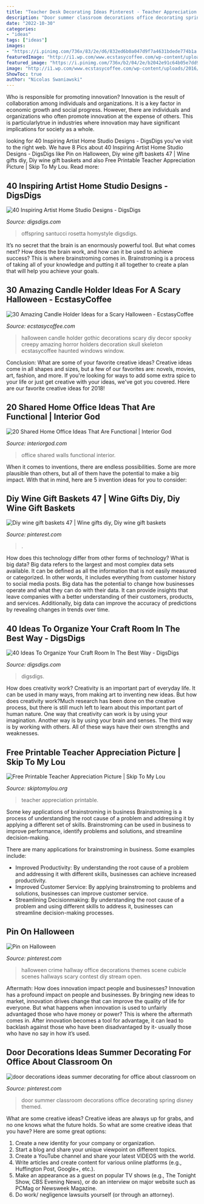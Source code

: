 ```yaml
---
title: "Teacher Desk Decorating Ideas Pinterest - Teacher Appreciation Printable"
description: "Door summer classroom decorations office decorating spring disney themed"
date: "2022-10-30"
categories:
- "ideas"
tags: ["ideas"]
images:
- "https://i.pinimg.com/736x/83/2e/d6/832ed6b0a047d9f7a4631bdede774b1a.jpg"
featuredImage: "http://i1.wp.com/www.ecstasycoffee.com/wp-content/uploads/2016/10/gothic-halloween-decorations.jpg"
featured_image: "https://i.pinimg.com/736x/b2/04/2e/b2042e91c64b05e7dd9e3bbc0da0b233--crime-scenes-hallways.jpg"
image: "http://i1.wp.com/www.ecstasycoffee.com/wp-content/uploads/2016/10/gothic-halloween-decorations.jpg"
ShowToc: true
author: "Nicolas Swaniawski"
---
```



Who is responsible for promoting innovation?
Innovation is the result of collaboration among individuals and organizations. It is a key factor in economic growth and social progress. However, there are individuals and organizations who often promote innovation at the expense of others. This is particularlytrue in industries where innovation may have significant implications for society as a whole.

	

		
looking for 40 Inspiring Artist Home Studio Designs - DigsDigs you've visit to the right web. We have 8 Pics about 40 Inspiring Artist Home Studio Designs - DigsDigs like Pin on Halloween, Diy wine gift baskets 47 | Wine gifts diy, Diy wine gift baskets and also Free Printable Teacher Appreciation Picture | Skip To My Lou. Read more:
		
    
## 40 Inspiring Artist Home Studio Designs - DigsDigs

<img loading=lazy src="https://www.digsdigs.com/photos/inspiring-artist-home-studio-designs-38.jpg" onerror="this.onerror=null;this.src='https://tse2.mm.bing.net/th?id=OIP.Ol82NWg2lSHPSM4vZ00U-QHaKI&amp;pid=15.1';" alt="40 Inspiring Artist Home Studio Designs - DigsDigs">

_Source: digsdigs.com_

>offspring santucci rosetta homystyle digsdigs. 

	

It’s no secret that the brain is an enormously powerful tool. But what comes next? How does the brain work, and how can it be used to achieve success? This is where brainstroming comes in. Brainstroming is a process of taking all of your knowledge and putting it all together to create a plan that will help you achieve your goals.

    
## 30 Amazing Candle Holder Ideas For A Scary Halloween - EcstasyCoffee

<img loading=lazy src="http://i1.wp.com/www.ecstasycoffee.com/wp-content/uploads/2016/10/gothic-halloween-decorations.jpg" onerror="this.onerror=null;this.src='https://tse3.mm.bing.net/th?id=OIP.Zo3waXXAvxz_AF2aW6fKKgHaPW&amp;pid=15.1';" alt="30 Amazing Candle Holder Ideas for a Scary Halloween - EcstasyCoffee">

_Source: ecstasycoffee.com_

>halloween candle holder gothic decorations scary diy decor spooky creepy amazing horror holders decoration skull skeleton ecstasycoffee haunted windows window. 

	

Conclusion: What are some of your favorite creative ideas?
Creative ideas come in all shapes and sizes, but a few of our favorites are: novels, movies, art, fashion, and more. If you're looking for ways to add some extra spice to your life or just get creative with your ideas, we've got you covered. Here are our favorite creative ideas for 2018!

    
## 20 Shared Home Office Ideas That Are Functional | Interior God

<img loading=lazy src="http://interiorgod.com/wp-content/uploads/2016/10/Shared-Home-Office-Ideas-office-with-blue-walls.jpg" onerror="this.onerror=null;this.src='https://tse3.mm.bing.net/th?id=OIP.QiCTC17QkR5Kmj9e23IGwAHaLj&amp;pid=15.1';" alt="20 Shared Home Office Ideas That Are Functional | Interior God">

_Source: interiorgod.com_

>office shared walls functional interior. 

	

When it comes to inventions, there are endless possibilities. Some are more plausible than others, but all of them have the potential to make a big impact. With that in mind, here are 5 invention ideas for you to consider: 

    
## Diy Wine Gift Baskets 47 | Wine Gifts Diy, Diy Wine Gift Baskets

<img loading=lazy src="https://i.pinimg.com/736x/87/7f/48/877f48f05ec7fc244c6fb1ef36d99f0e.jpg" onerror="this.onerror=null;this.src='https://tse2.mm.bing.net/th?id=OIP.CXyxuBTuPz3j0mSAwTBBIwHaLG&amp;pid=15.1';" alt="Diy wine gift baskets 47 | Wine gifts diy, Diy wine gift baskets">

_Source: pinterest.com_

>. 

	

How does this technology differ from other forms of technology?
What is big data? Big data refers to the largest and most complex data sets available. It can be defined as all the information that is not easily measured or categorized. In other words, it includes everything from customer history to social media posts.
Big data has the potential to change how businesses operate and what they can do with their data. It can provide insights that leave companies with a better understanding of their customers, products, and services. Additionally, big data can improve the accuracy of predictions by revealing changes in trends over time.

    
## 40 Ideas To Organize Your Craft Room In The Best Way - DigsDigs

<img loading=lazy src="https://www.digsdigs.com/photos/ideas-to-organize-your-craft-room-in-the-best-way-4-554x831.jpg" onerror="this.onerror=null;this.src='https://tse3.mm.bing.net/th?id=OIP.aLqhrIMv2KvPBWRck-yOnwHaLH&amp;pid=15.1';" alt="40 Ideas To Organize Your Craft Room In The Best Way - DigsDigs">

_Source: digsdigs.com_

>digsdigs. 

	

How does creativity work?
Creativity is an important part of everyday life. It can be used in many ways, from making art to inventing new ideas. But how does creativity work?Much research has been done on the creative process, but there is still much left to learn about this important part of human nature. One way that creativity can work is by using your imagination. Another way is by using your brain and senses. The third way is by working with others. All of these ways have their own strengths and weaknesses.

    
## Free Printable Teacher Appreciation Picture | Skip To My Lou

<img loading=lazy src="http://www.skiptomylou.org/wp-content/uploads/2016/04/free-printable-for-teacher-appreciation-1.jpg" onerror="this.onerror=null;this.src='https://tse3.mm.bing.net/th?id=OIP.K8XGfYF6Ins7QmQMCodRqgHaKu&amp;pid=15.1';" alt="Free Printable Teacher Appreciation Picture | Skip To My Lou">

_Source: skiptomylou.org_

>teacher appreciation printable. 

	

Some key applications of brainstroming in business
Brainstroming is a process of understanding the root cause of a problem and addressing it by applying a different set of skills. Brainstroming can be used in business to improve performance, identify problems and solutions, and streamline decision-making.

There are many applications for brainstroming in business. Some examples include: 

- Improved Productivity: By understanding the root cause of a problem and addressing it with different skills, businesses can achieve increased productivity.
- Improved Customer Service: By applying brainstroming to problems and solutions, businesses can improve customer service.
- Streamlining Decisionmaking: By understanding the root cause of a problem and using different skills to address it, businesses can streamline decision-making processes.

    
## Pin On Halloween

<img loading=lazy src="https://i.pinimg.com/736x/b2/04/2e/b2042e91c64b05e7dd9e3bbc0da0b233--crime-scenes-hallways.jpg" onerror="this.onerror=null;this.src='https://tse4.mm.bing.net/th?id=OIP.VnVvwG-YetD3-hPuQgQH3QHaJ4&amp;pid=15.1';" alt="Pin on Halloween">

_Source: pinterest.com_

>halloween crime hallway office decorations themes scene cubicle scenes hallways scary contest diy stream open. 

	

Aftermath: How does innovation impact people and businesses?
Innovation has a profound impact on people and businesses. By bringing new ideas to market, innovation drives change that can improve the quality of life for everyone. But what happens when innovation is used to unfairly advantaged those who have money or power? This is where the aftermath comes in. After innovation becomes a tool for advantage, it can lead to backlash against those who have been disadvantaged by it- usually those who have no say in how it’s used.

    
## Door Decorations Ideas Summer Decorating For Office About Classroom On

<img loading=lazy src="https://i.pinimg.com/736x/83/2e/d6/832ed6b0a047d9f7a4631bdede774b1a.jpg" onerror="this.onerror=null;this.src='https://tse3.mm.bing.net/th?id=OIP.Ll4ofu3HAkjeJs58YI9YrAHaMG&amp;pid=15.1';" alt="door decorations ideas summer decorating for office about classroom on">

_Source: pinterest.com_

>door summer classroom decorations office decorating spring disney themed. 

	

What are some creative ideas?
Creative ideas are always up for grabs, and no one knows what the future holds. So what are some creative ideas that you have? Here are some great options: 
1. Create a new identity for your company or organization.
2. Start a blog and share your unique viewpoint on different topics.
3. Create a YouTube channel and share your latest VIDEOS with the world. 
4. Write articles and create content for various online platforms (e.g., Huffington Post, Google+, etc.). 
5. Make an appearance as a guest on popular TV shows (e.g., The Tonight Show, CBS Evening News), or do an interview on major website such as PCMag or Newsweek Magazine. 
6. Do work/ negligence lawsuits yourself (or through an attorney).

